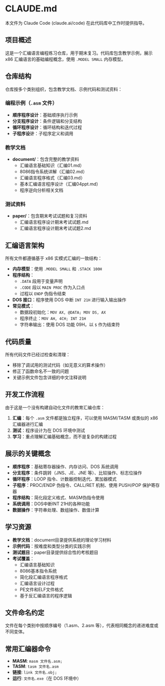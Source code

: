 # CLAUDE.md

本文件为 Claude Code (claude.ai/code) 在此代码库中工作时提供指导。

## 项目概述

这是一个汇编语言编程练习仓库，用于期末复习。代码库包含教学示例，展示 x86 汇编语言的基础编程概念，使用 `.MODEL SMALL` 内存模型。

## 仓库结构

仓库按多个类别组织，包含教学文档、示例代码和测试资料：

### 编程示例（`.asm` 文件）
- **顺序程序设计**：基础顺序执行示例
- **分支程序设计**：条件逻辑和分支结构
- **循环程序设计**：循环结构和迭代过程
- **子程序设计**：子程序定义和调用

### 教学文档
- **document/**：包含完整的教学资料
  - 汇编语言基础知识（汇编01.md）
  - 8086指令系统详解（汇编02.md）
  - 汇编语言程序格式（汇编03.md）
  - 基本汇编语言程序设计（汇编04ppt.md）
  - 程序逆向分析相关文档

### 测试资料
- **paper/**：包含期末考试试题和复习资料
  - 汇编语言程序设计期末考试试题.md
  - 汇编语言程序设计期末考试试题2.md

## 汇编语言架构

所有文件都遵循基于 x86 实模式汇编的一致结构：

- **内存模型**：使用 `.MODEL SMALL` 和 `.STACK 100H`
- **程序结构**：
  - `.DATA` 段用于变量声明
  - `.CODE` 段以 `MAIN PROC` 作为入口点
  - 过程以 `ENDP` 伪指令结束
- **DOS 接口**：程序使用 DOS 中断 `INT 21H` 进行输入输出操作
- **常见模式**：
  - 数据段初始化：`MOV AX, @DATA; MOV DS, AX`
  - 程序终止：`MOV AH, 4CH; INT 21H`
  - 字符串输出：使用 DOS 功能 09H，以 `$` 作为结束符

## 代码质量

所有代码文件已经过检查和清理：
- 移除了调试用的测试代码（如无意义的算术操作）
- 修正了函数命名不一致的问题
- 关键示例文件包含详细的中文注释说明

## 开发工作流程

由于这是一个没有构建自动化文件的教育汇编仓库：

1. **汇编**：每个 `.asm` 文件都是独立程序，可以使用 MASM/TASM 或类似的 x86 汇编器进行汇编
2. **测试**：程序设计为在 DOS 环境中测试
3. **学习**：重点理解汇编基础概念，而不是复杂的构建过程

## 展示的关键概念

- **顺序程序**：基础寄存器操作、内存访问、DOS 系统调用
- **分支程序**：条件跳转（JNS、JE、JNE 等）、比较操作、标志位操作
- **循环程序**：LOOP 指令、计数器控制迭代、累加器模式
- **子程序**：PROC/ENDP 伪指令、CALL/RET 机制、使用 PUSH/POP 保护寄存器
- **程序结构**：简化段定义格式、MASM伪指令使用
- **系统调用**：DOS中断INT 21H的各种功能
- **数据操作**：字符串处理、数组操作、数值计算

## 学习资源

- **教学文档**：document目录提供系统的理论学习材料
- **示例代码**：按难度和类型分类的实践示例
- **测试题目**：paper目录提供综合性的考核题目
- **考试覆盖**：
  - 汇编语言基础知识
  - 8086基本指令系统
  - 简化段汇编语言程序格式
  - 汇编语言设计过程
  - PE文件和ELF文件格式
  - 基于反汇编语言的程序逻辑

## 文件命名约定

文件在每个类别中按顺序编号（1.asm、2.asm 等），代表相同概念的递进难度或不同变体。

## 常用汇编器命令

- **MASM**: `masm 文件名.asm;`
- **TASM**: `tasm 文件名.asm`
- **链接**: `link 文件名.obj;`
- **运行**: `文件名.exe`（在 DOS 环境中）